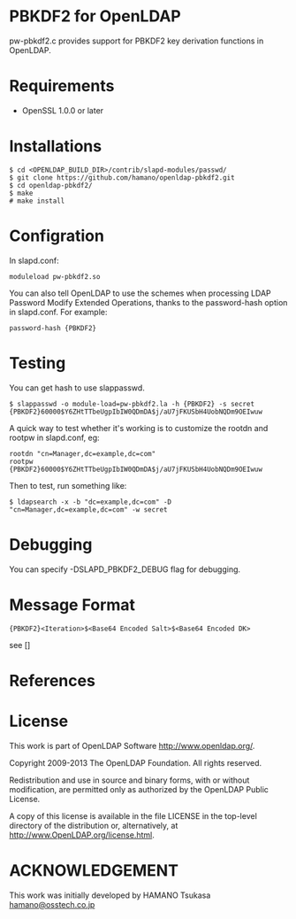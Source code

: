 PBKDF2 for OpenLDAP
=======================

pw-pbkdf2.c provides support for PBKDF2 key derivation functions in
OpenLDAP.

# Requirements

  * OpenSSL 1.0.0 or later

# Installations

    $ cd <OPENLDAP_BUILD_DIR>/contrib/slapd-modules/passwd/
    $ git clone https://github.com/hamano/openldap-pbkdf2.git
    $ cd openldap-pbkdf2/
    $ make
    # make install

# Configration

In slapd.conf:

    moduleload pw-pbkdf2.so

You can also tell OpenLDAP to use the schemes when processing LDAP
Password Modify Extended Operations, thanks to the password-hash
option in slapd.conf. For example:

    password-hash {PBKDF2}

# Testing

You can get hash to use slappasswd.

    $ slappasswd -o module-load=pw-pbkdf2.la -h {PBKDF2} -s secret
    {PBKDF2}60000$Y6ZHtTTbeUgpIbIW0QDmDA$j/aU7jFKUSbH4UobNQDm9OEIwuw

A quick way to test whether it's working is to customize the rootdn and
rootpw in slapd.conf, eg:

    rootdn "cn=Manager,dc=example,dc=com"
    rootpw {PBKDF2}60000$Y6ZHtTTbeUgpIbIW0QDmDA$j/aU7jFKUSbH4UobNQDm9OEIwuw

Then to test, run something like:

    $ ldapsearch -x -b "dc=example,dc=com" -D "cn=Manager,dc=example,dc=com" -w secret

# Debugging
You can specify -DSLAPD_PBKDF2_DEBUG flag for debugging.

# Message Format

    {PBKDF2}<Iteration>$<Base64 Encoded Salt>$<Base64 Encoded DK>

see []

# References

[1]: http://tools.ietf.org/html/rfc2898
[2]: http://tools.ietf.org/html/rfc2307
[3]: http://tools.ietf.org/html/draft-josefsson-pbkdf2-test-vectors-06

# License
This work is part of OpenLDAP Software <http://www.openldap.org/>.

Copyright 2009-2013 The OpenLDAP Foundation.
All rights reserved.

Redistribution and use in source and binary forms, with or without
modification, are permitted only as authorized by the OpenLDAP
Public License.

A copy of this license is available in the file LICENSE in the
top-level directory of the distribution or, alternatively, at
<http://www.OpenLDAP.org/license.html>.

# ACKNOWLEDGEMENT
This work was initially developed by HAMANO Tsukasa <hamano@osstech.co.jp>
